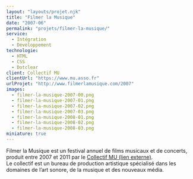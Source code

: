 ```yaml
---
layout: "layouts/projet.njk"
title: "Filmer la Musique"
date: "2007-06"
permalink: "projets/filmer-la-musique/"
service:
  - Intégration
  - Développement
technologie:
  - HTML
  - CSS
  - Dotclear
client: Collectif MU
clientUrl: "https://www.mu.asso.fr"
urlProjet: "http://www.filmerlamusique.com/2007"
images:
  - filmer-la-musique-2007-00.png
  - filmer-la-musique-2007-01.png
  - filmer-la-musique-2007-02.png
  - filmer-la-musique-2007-03.png
  - filmer-la-musique-2008-01.png
  - filmer-la-musique-2008-02.png
  - filmer-la-musique-2008-03.png
miniature: true
---
```


<p>Filmer la Musique est un festival annuel de films musicaux et de concerts, produit entre 2007 et 2011 par le <a href="https://www.mu.asso.fr" rel="external">Collectif MU <span class="screen-reader-text">(lien externe)</span></a>.<br />
Le collectif est un bureau de production artistique spécialisé dans les domaines de l’art sonore, de la musique et des nouveaux média.</p>

